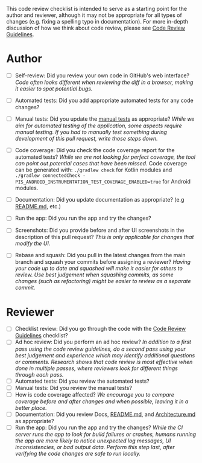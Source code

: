 This code review checklist is intended to serve as a starting point for the author and reviewer, although it may not be appropriate for all types of changes (e.g. fixing a spelling typo in documentation).  For more in-depth discussion of how we think about code review, please see [Code Review Guidelines](../blob/main/docs/CODE_REVIEW_GUIDELINES.md).

# Author
<!-- NOTE: Do not modify these when initially opening the pull request.  This is a checklist template that you tick off AFTER the pull request is created. -->
- [ ] Self-review: Did you review your own code in GitHub's web interface? _Code often looks different when reviewing the diff in a browser, making it easier to spot potential bugs._
- [ ] Automated tests: Did you add appropriate automated tests for any code changes?
- [ ] Manual tests: Did you update the [manual tests](../blob/main/docs/testing/manual_testing) as appropriate? _While we aim for automated testing of the application, some aspects require manual testing. If you had to manually test something during development of this pull request, write those steps down._
- [ ] Code coverage: Did you check the code coverage report for the automated tests?  _While we are not looking for perfect coverage, the tool can point out potential cases that have been missed._ Code coverage can be generated with: `./gradlew check` for Kotlin modules and `./gradlew connectedCheck -PIS_ANDROID_INSTRUMENTATION_TEST_COVERAGE_ENABLED=true` for Android modules.
- [ ] Documentation: Did you update documentation as appropriate? (e.g [README.md](../blob/main/README.md), etc.)
- [ ] Run the app: Did you run the app and try the changes?
- [ ] Screenshots: Did you provide before and after UI screenshots in the description of this pull request?  _This is only applicable for changes that modify the UI._
- [ ] Rebase and squash: Did you pull in the latest changes from the main branch and squash your commits before assigning a reviewer? _Having your code up to date and squashed will make it easier for others to review. Use best judgement when squashing commits, as some changes (such as refactoring) might be easier to review as a separate commit._


# Reviewer

- [ ] Checklist review: Did you go through the code with the [Code Review Guidelines](../blob/main/docs/CODE_REVIEW_GUIDELINES.md) checklist?
- [ ] Ad hoc review: Did you perform an ad hoc review?  _In addition to a first pass using the code review guidelines, do a second pass using your best judgement and experience which may identify additional questions or comments. Research shows that code review is most effective when done in multiple passes, where reviewers look for different things through each pass._
- [ ] Automated tests: Did you review the automated tests?
- [ ] Manual tests: Did you review the manual tests?
- [ ] How is code coverage affected? _We encourage you to compare coverage before and after changes and when possible, leaving it in a better place._
- [ ] Documentation: Did you review Docs, [README.md](../blob/main/README.md), and [Architecture.md](../blob/main/docs/Architecture.md) as appropriate?
- [ ] Run the app: Did you run the app and try the changes? _While the CI server runs the app to look for build failures or crashes, humans running the app are more likely to notice unexpected log messages, UI inconsistencies, or bad output data. Perform this step last, after verifying the code changes are safe to run locally._